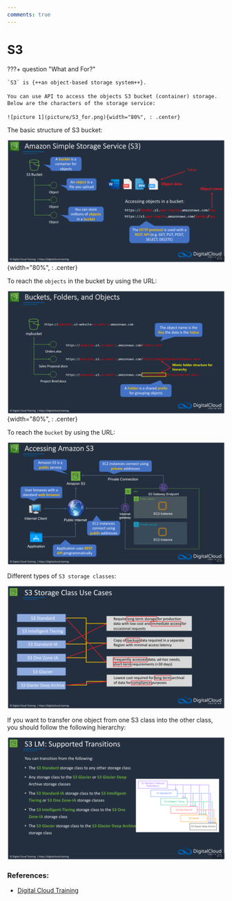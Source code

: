 ```yaml
---
comments: true
---
```


# **S3**

???+ question "What and For?"

    `S3` is {++an object-based storage system++}.
    
    You can use API to access the objects S3 bucket (container) storage. Below are the characters of the storage service:

    ![picture 1](picture/S3_for.png){width="80%", : .center}


The basic structure of S3 bucket:

![picture 32](picture/S3_basic.png){width="80%", : .center}  

To reach the `objects` in the bucket by using the URL:

![picture 2](picture/S3_URL.png){width="80%", : .center}  

To reach the `bucket` by using the URL:

![picture 3](picture/S3_reach_S3.png)  

Different types of `S3 storage classes`:

![picture 4](picture/S3_diff_kinds.png)  

If you want to transfer one object from one S3 class into the other class, you should follow the following hierarchy:

![picture 5](picture/S3_hierarchy.png)  


### **References:**

- [Digital Cloud Training](https://digitalcloud.training/)
